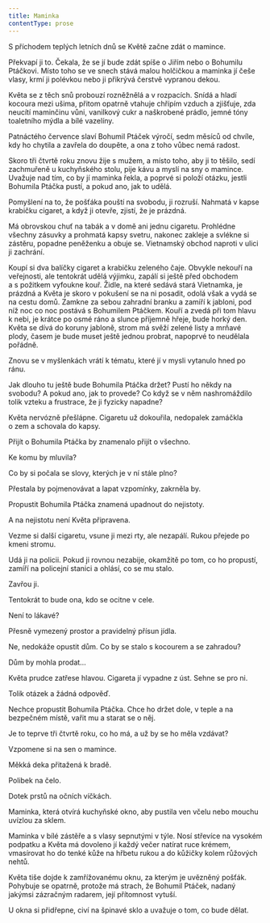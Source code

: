 ```yaml
---
title: Maminka
contentType: prose
---
```


<section>

S příchodem teplých letních dnů se Květě začne zdát o mamince.

Překvapí ji to. Čekala, že se jí bude zdát spíše o Jiřím nebo o Bohumilu Ptáčkovi. Místo toho se ve snech stává malou holčičkou a maminka jí češe vlasy, krmí ji polévkou nebo ji přikrývá čerstvě vypranou dekou.

Květa se z těch snů probouzí rozněžnělá a v rozpacích. Snídá a hladí kocoura mezi ušima, přitom opatrně vtahuje chřípím vzduch a zjišťuje, zda neucítí maminčinu vůni, vanilkový cukr a naškrobené prádlo, jemné tóny toaletního mýdla a bílé vazelíny.

Patnáctého července slaví Bohumil Ptáček výročí, sedm měsíců od chvíle, kdy ho chytila a zavřela do doupěte, a ona z toho vůbec nemá radost.

Skoro tři čtvrtě roku znovu žije s mužem, a místo toho, aby ji to těšilo, sedí zachmuřeně u kuchyňského stolu, pije kávu a myslí na sny o mamince. Uvažuje nad tím, co by jí maminka řekla, a poprvé si položí otázku, jestli Bohumila Ptáčka pustí, a pokud ano, jak to udělá.

Pomyšlení na to, že pošťáka pouští na svobodu, ji rozruší. Nahmatá v kapse krabičku cigaret, a když ji otevře, zjistí, že je prázdná.

Má obrovskou chuť na tabák a v domě ani jednu cigaretu. Prohlédne všechny zásuvky a prohmatá kapsy svetru, nakonec zakleje a svlékne si zástěru, popadne peněženku a obuje se. Vietnamský obchod naproti v ulici ji zachrání.

Koupí si dva balíčky cigaret a krabičku zeleného čaje. Obvykle nekouří na veřejnosti, ale tentokrát udělá výjimku, zapálí si ještě před obchodem a s požitkem vyfoukne kouř. Židle, na které sedává stará Vietnamka, je prázdná a Květa je skoro v pokušení se na ni posadit, odolá však a vydá se na cestu domů. Zamkne za sebou zahradní branku a zamíří k jabloni, pod níž noc co noc postává s Bohumilem Ptáčkem. Kouří a zvedá při tom hlavu k nebi, je krátce po osmé ráno a slunce příjemně hřeje, bude horký den. Květa se dívá do koruny jabloně, strom má svěží zelené listy a mrňavé plody, časem je bude muset ještě jednou probrat, napoprvé to neudělala pořádně.

Znovu se v myšlenkách vrátí k tématu, které jí v mysli vytanulo hned po ránu.

Jak dlouho tu ještě bude Bohumila Ptáčka držet? Pustí ho někdy na svobodu? A pokud ano, jak to provede? Co když se v něm nashromáždilo tolik vzteku a frustrace, že ji fyzicky napadne?

Květa nervózně přešlápne. Cigaretu už dokouřila, nedopalek zamáčkla o zem a schovala do kapsy.

Přijít o Bohumila Ptáčka by znamenalo přijít o všechno.

Ke komu by mluvila?

Co by si počala se slovy, kterých je v ní stále plno?

Přestala by pojmenovávat a lapat vzpomínky, zakrněla by.

Propustit Bohumila Ptáčka znamená upadnout do nejistoty.

A na nejistotu není Květa připravena.

Vezme si další cigaretu, vsune ji mezi rty, ale nezapálí. Rukou přejede po kmeni stromu.

Udá ji na policii. Pokud ji rovnou nezabije, okamžitě po tom, co ho propustí, zamíří na policejní stanici a ohlásí, co se mu stalo.

Zavřou ji.

Tentokrát to bude ona, kdo se ocitne v cele.

Není to lákavé?

Přesně vymezený prostor a pravidelný přísun jídla.

Ne, nedokáže opustit dům. Co by se stalo s kocourem a se zahradou?

Dům by mohla prodat…

Květa prudce zatřese hlavou. Cigareta jí vypadne z úst. Sehne se pro ni.

Tolik otázek a žádná odpověď.

Nechce propustit Bohumila Ptáčka. Chce ho držet dole, v teple a na bezpečném místě, vařit mu a starat se o něj.

Je to teprve tři čtvrtě roku, co ho má, a už by se ho měla vzdávat?

Vzpomene si na sen o mamince.

Měkká deka přitažená k bradě.

Polibek na čelo.

Dotek prstů na očních víčkách.

Maminka, která otvírá kuchyňské okno, aby pustila ven včelu nebo mouchu uvízlou za sklem.

Maminka v bílé zástěře a s vlasy sepnutými v týle. Nosí střevíce na vysokém podpatku a Květa má dovoleno jí každý večer natírat ruce krémem, vmasírovat ho do tenké kůže na hřbetu rukou a do kůžičky kolem růžových nehtů.

Květa tiše dojde k zamřížovanému oknu, za kterým je uvězněný pošťák. Pohybuje se opatrně, protože má strach, že Bohumil Ptáček, nadaný jakýmsi zázračným radarem, její přítomnost vytuší.

U okna si přidřepne, civí na špinavé sklo a uvažuje o tom, co bude dělat.

</section>
